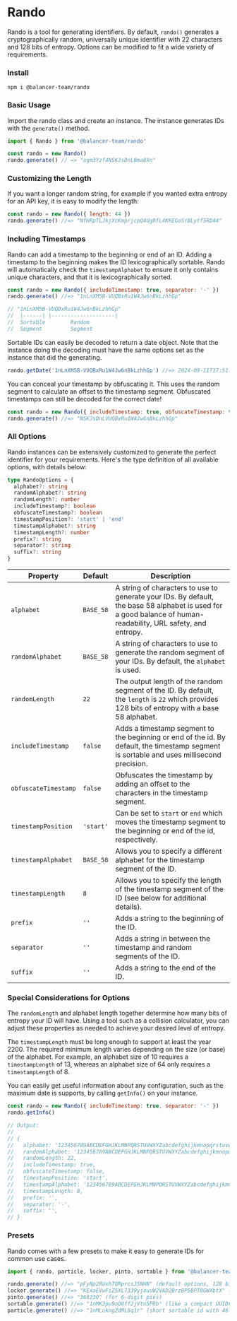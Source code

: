 # Rando

Rando is a tool for generating identifiers. By default, `rando()` generates a cryptographically random, universally unique identifier with 22 characters and 128 bits of entropy. Options can be modified to fit a wide variety of requirements.

### Install

```
npm i @balancer-team/rando
```

### Basic Usage

Import the rando class and create an instance. The instance generates IDs with the `generate()` method.

```js
import { Rando } from '@balancer-team/rando'

const rando = new Rando()
rando.generate() // => "ogm3Yzf4NSKJsDnL8ma8Xn"
```

### Customizing the Length

If you want a longer random string, for example if you wanted extra entropy for an API key, it is easy to modify the length:

```js
const rando = new Rando({ length: 44 })
rando.generate() //=> "NfHRpTLJkjXcKmprjcpQ4UgRfL4KKEGoSrBLytf5RD44"
```

### Including Timestamps

Rando can add a timestamp to the beginning or end of an ID. Adding a timestamp to the beginning makes the ID lexicographically sortable. Rando will automatically check the `timestampAlphabet` to ensure it only contains unique characters, and that it is lexicographically sorted.

```js
const rando = new Rando({ includeTimestamp: true, separator: '-' })
rando.generate() //=> "1nLnXM5B-VUQBxRu1W4Jw6nBkLzhhGp"

// "1nLnXM5B-VUQBxRu1W4Jw6nBkLzhhGp"
//  |------| |--------------------|
//  Sortable        Random
//  Segment         Segment
```

Sortable IDs can easily be decoded to return a date object. Note that the instance doing the decoding must have the same options set as the instance that did the generating.

```js
rando.getDate('1nLnXM5B-VUQBxRu1W4Jw6nBkLzhhGp') //=> 2024-09-11T17:51:46.274Z
```

You can conceal your timestamp by obfuscating it. This uses the random segment to calculate an offset to the timestamp segment. Obfuscated timestamps can still be decoded for the correct date!

```js
const rando = new Rando({ includeTimestamp: true, obfuscateTimestamp: true })
rando.generate() //=> "NSKJsDnLVUQBxRu1W4Jw6nBkLzhhGp"
```

### All Options

Rando instances can be extensively customized to generate the perfect identifier for your requirements. Here's the type definition of all available options, with details below:

```ts
type RandoOptions = {
  alphabet?: string
  randomAlphabet?: string
  randomLength?: number
  includeTimestamp?: boolean
  obfuscateTimestamp?: boolean
  timestampPosition?: 'start' | 'end'
  timestampAlphabet?: string
  timestampLength?: number
  prefix?: string
  separator?: string
  suffix?: string
}
```

| Property             | Default   | Description                                                                                                                                                    |
| -------------------- | --------- | -------------------------------------------------------------------------------------------------------------------------------------------------------------- |
| `alphabet`           | `BASE_58` | A string of characters to use to generate your IDs. By default, the base 58 alphabet is used for a good balance of human-readability, URL safety, and entropy. |
| `randomAlphabet`     | `BASE_58` | A string of characters to use to generate the random segment of your IDs. By default, the `alphabet` is used.                                                  |
| `randomLength`       | `22`      | The output length of the random segment of the ID. By default, the `length` is `22` which provides 128 bits of entropy with a base 58 alphabet.                |
| `includeTimestamp`   | `false`   | Adds a timestamp segment to the beginning or end of the id. By default, the timestamp segment is sortable and uses millisecond precision.                      |
| `obfuscateTimestamp` | `false`   | Obfuscates the timestamp by adding an offset to the characters in the timestamp segment.                                                                       |
| `timestampPosition`  | `'start'` | Can be set to `start` or `end` which moves the timestamp segment to the beginning or end of the id, respectively.                                              |
| `timestampAlphabet`  | `BASE_58` | Allows you to specify a different alphabet for the timestamp segment of the ID.                                                                                |
| `timestampLength`    | `8`       | Allows you to specify the length of the timestamp segment of the ID (see below for additional details).                                                        |
| `prefix`             | `''`      | Adds a string to the beginning of the ID.                                                                                                                      |
| `separator`          | `''`      | Adds a string in between the timestamp and random segments of the ID.                                                                                          |
| `suffix`             | `''`      | Adds a string to the end of the ID.                                                                                                                            |

### Special Considerations for Options

The `randomLength` and alphabet length together determine how many bits of entropy your ID will have. Using a tool such as a collision calculator, you can adjust these properties as needed to achieve your desired level of entropy.

The `timestampLength` must be long enough to support at least the year 2200. The required minimum length varies depending on the size (or base) of the alphabet. For example, an alphabet size of 10 requires a `timestampLength` of 13, whereas an alphabet size of 64 only requires a `timestampLength` of 8.

You can easily get useful information about any configuration, such as the maximum date is supports, by calling `getInfo()` on your instance.

```js
const rando = new Rando({ includeTimestamp: true, separator: '-' })
rando.getInfo()

// Output:
//
// {
//   alphabet: '123456789ABCDEFGHJKLMNPQRSTUVWXYZabcdefghijkmnopqrstuvwxyz',
//   randomAlphabet: '123456789ABCDEFGHJKLMNPQRSTUVWXYZabcdefghijkmnopqrstuvwxyz',
//   randomLength: 22,
//   includeTimestamp: true,
//   obfuscateTimestamp: false,
//   timestampPosition: 'start',
//   timestampAlphabet: '123456789ABCDEFGHJKLMNPQRSTUVWXYZabcdefghijkmnopqrstuvwxyz',
//   timestampLength: 8,
//   prefix: '',
//   separator: '-',
//   suffix: '',
// }
```

### Presets

Rando comes with a few presets to make it easy to generate IDs for common use cases.

```js
import { rando, particle, locker, pinto, sortable } from '@balancer-team/rando/presets'

rando.generate() //=> "pFyNp2RUxhTQRprcsJ5NHN" (default options, 128 bits, universally unique)
locker.generate() //=> "KExaEVwFiZ5XL7339yjauuW2VAD2BrzBP5BPT8GWXbtX" (256 bits of entropy)
pinto.generate() //=> "368230" (for 6-digit pins)
sortable.generate() //=> "1nMK3pu9oQ8ff2jVtn5PRb" (like a compact UUIDv7)
particle.generate() //=> "1nMLukngZdML6q1r" (short sortable id with 46 bits of entropy)
```
